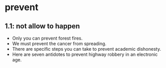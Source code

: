 # prevent
## 1.1: not allow to happen

  *  Only you can prevent forest fires.
  *  We must prevent the cancer from spreading.
  *  There are specific steps you can take to prevent academic dishonesty.
  *  Here are seven antidotes to prevent highway robbery in an electronic age.
